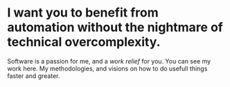 # I want you to benefit from automation without the nightmare of technical overcomplexity.
Software is a passion for me, and a *work relief* for you.
You can see my work here. My methodologies, and visions on how to do usefull things faster and greater.
